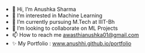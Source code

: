 - 👋 Hi, I’m Anushka Sharma
- 👀 I’m interested in Machine Learning
- 🌱 I’m currently pursuing M.Tech at IIIT-Bh 
- 💞️ I’m looking to collaborate on ML Projects
- 📫 How to reach me awasthianushka01@gmail.com
- ✨ My Portfolio : www.anushhi.github.io/portfolio

<!---
anushhi/anushhi is a ✨ special ✨ repository because its `README.md` (this file) appears on your GitHub profile.
You can click the Preview link to take a look at your changes.
--->
